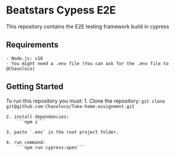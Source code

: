 # Beatstars Cypess E2E 

This repository contains the E2E testing framework build in cypress

## Requirements
    - Node.js: v18
    - You might need a .env file (You can ask for the .env file to @Chavoloco)

## Getting Started

To run this repository you must:
    1. Clone the repository:
    ```git clone git@github.com:Chavoloco/Take-home-assignment.git```
    

    2. install dependencies: 
        ```npm i```

    3. paste `.env` in the root project folder.

    4. run command:
        ```npm run cypress:open```
